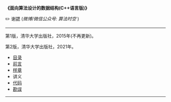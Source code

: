 **《面向算法设计的数据结构(C++语言版)》**

:pencil2:  谢勰 (*微博/微信公众号: 算法时空* )

---

第1版，清华大学出版社，2015年(不再更新)。

第2版，清华大学出版社，2021年。

- [目录](/second-edition/TOC.pdf)
- [前言](/second-edition/preface.pdf)
- [样章](/second-edition/sample.pdf)
- 讲义  
- [代码](/second-edition/src)
- [勘误](/second-edition/errata.pdf)

---
